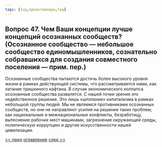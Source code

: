 ```yaml
---
tags: [tvp,проектвенера,faq]
---
```

## Вопрос 47. Чем Ваши концепции лучше концепций осознанных сообществ? (Осознанное сообщество — небольшое сообщество единомышленников, сознательно собравшихся для создания совместного поселения — прим. пер.)

Осознанные сообщества пытаются достичь более высокого уровня жизни в рамках действующей системы, что рассматривается нами, как латание тришкиного кафтана. В случае экономического коллапса осознанные сообщества развалятся. С нашей точки зрения это недейственное решение. Это лишь «штопание» капитализма в рамках небольшой группы людей. Мы не являемся противниками осознанных сообществ, но они не направляют усилия на решение таких проблем, как национальные и межнациональные конфликты, безработицу, вытеснение рабочих мест машинами, загрязнение окружающей среды, политическую коррупцию и другие искусственности нашей цивилизации.

[<< пред](Вопрос%2046.%20Интересно,%20что%20вы%20думаете%20о%20проблеме%20автомобильных%20аварий.md) [оглавление](FAQ%20%D0%BF%D0%BE%20%D0%BF%D1%80%D0%BE%D0%B5%D0%BA%D1%82%D1%83%20%C2%AB%D0%92%D0%B5%D0%BD%D0%B5%D1%80%D0%B0%C2%BB.md) [след >>](Вопрос%2048.%20Каким%20образом%20будет%20осуществляться%20справедливое%20распределение%20ресурсов.md)